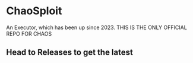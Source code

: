 # ChaoSploit
An Executor, which has been up since 2023. THIS IS THE ONLY OFFICIAL REPO FOR CHAOS

## Head to Releases to get the latest
